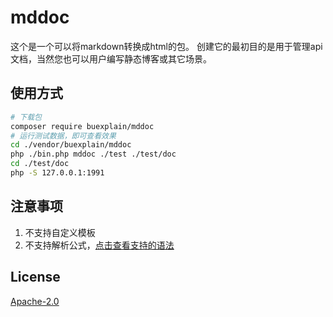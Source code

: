 # mddoc
这个是一个可以将markdown转换成html的包。
创建它的最初目的是用于管理api文档，当然您也可以用户编写静态博客或其它场景。

## 使用方式
```bash
# 下载包
composer require buexplain/mddoc
# 运行测试数据，即可查看效果
cd ./vendor/buexplain/mddoc
php ./bin.php mddoc ./test ./test/doc
cd ./test/doc
php -S 127.0.0.1:1991
```

## 注意事项
1. 不支持自定义模板
2. 不支持解析公式，[点击查看支持的语法](https://github.com/buexplain/mddoc/blob/master/test/test1_one_2.md)

## License
[Apache-2.0](http://www.apache.org/licenses/LICENSE-2.0.html)
